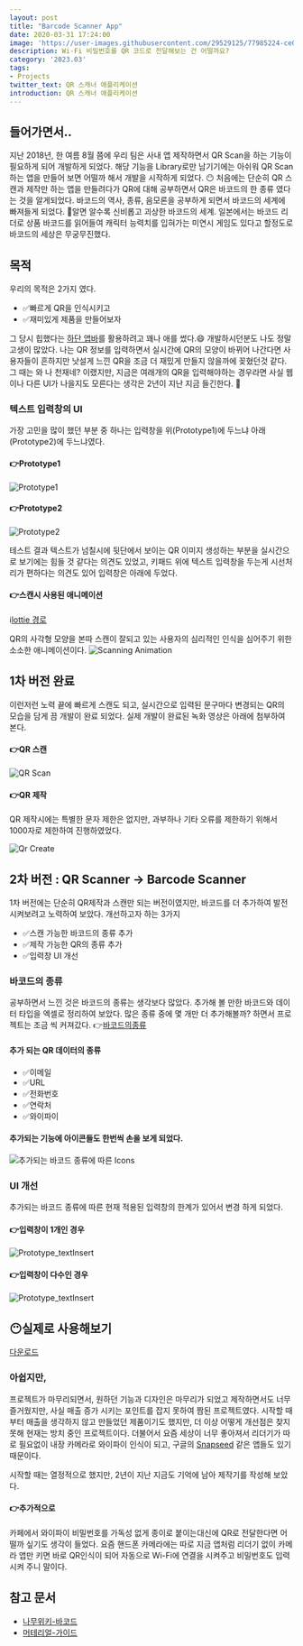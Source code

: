 ```yaml
---
layout: post
title: "Barcode Scanner App"
date: 2020-03-31 17:24:00
image: 'https://user-images.githubusercontent.com/29529125/77985224-ce0fb280-734e-11ea-9807-9eaa2bd8bb2e.png'
description: Wi-Fi 비밀번호를 QR 코드로 전달해보는 건 어떨까요?
category: '2023.03'
tags:
- Projects
twitter_text: QR 스캐너 애플리케이션
introduction: QR 스캐너 애플리케이션
---
```


## 들어가면서..
지난 2018년, 한 여름 8월 쯤에 우리 팀은 사내 앱 제작하면서 QR Scan을 하는 기능이 필요하게 되어 개발하게 되었다. 해당 기능을 Library로만 남기기에는 아쉬워 QR Scan 하는 앱을 만들어 보면 어떨까 해서 개발을 시작하게 되었다. 😶
처음에는 단순히 QR 스캔과 제작만 하는 앱을 만들려다가 QR에 대해 공부하면서 QR은 바코드의 한 종류 였다는 것을 알게되었다. 바코드의 역사, 종류, 음모론을 공부하게 되면서 바코드의 세계에 빠져들게 되었다. 🤖알면 알수록 신비롭고 괴상한 바코드의 세계. 일본에서는 바코드 리더로 상품 바코드를 읽어들여 캐릭터 능력치를 입혀가는 미연시 게임도 있다고 할정도로 바코드의 세상은 무궁무진했다. 

## 목적
우리의 목적은 2가지 였다.
- ✅빠르게 QR을 인식시키고 
- ✅재미있게 제품을 만들어보자

그 당시 힙했다는 [하단 앱바](https://material.io/components/app-bars-bottom/#anatomy)를 활용하려고 꽤나 애를 썼다.😄 개발하시던분도 나도 정말 고생이 많았다. 나는 QR 정보를 입력하면서 실시간에 QR의 모양이 바뀌어 나간다면 사용자들이 흔하지만 낫설게 느낀 QR을 조금 더 재밌게 만들지 않을까에 꽂혔던것 같다.
그 때는 와 나 천재네? 이랬지만, 지금은 여래개의 QR을 입력해야하는 경우라면 사실 웹이나 다른 UI가 나을지도 모른다는 생각은 2년이 지난 지금 들긴한다. 🤡

### 텍스트 입력창의 UI
가장 고민을 많이 했던 부분 중 하나는 입력창을 위(Prototype1)에 두느냐 아래(Prototype2)에 두느냐였다. 


#### 👉Prototype1 
![Prototype1](https://user-images.githubusercontent.com/29529125/77986816-00231380-7353-11ea-83c8-47a591ec18d2.gif)

#### 👉Prototype2
![Prototype2](https://user-images.githubusercontent.com/29529125/77986163-63ac4180-7351-11ea-93fc-ca484fe5d82c.gif)

테스트 결과 텍스트가 넘칠시에 뒷단에서 보이는 QR 이미지 생성하는 부분을 실시간으로 보기에는 힘들 것 같다는 의견도 있었고, 키패드 위에 텍스트 입력창을 두는게 시선처리가 편하다는 의견도 있어 입력창은 아래에 두었다.

#### 👉스캔시 사용된 애니메이션 
ℹ️[lottie 경로](https://lottiefiles.com/18169-simple-scan-animation)

QR의 사각형 모양을 본따 스캔이 잘되고 있는 사용자의 심리적인 인식을 심어주기 위한 소소한 애니메이션이다.
![Scanning Animation](https://user-images.githubusercontent.com/29529125/77987124-ec2be180-7353-11ea-97c4-a6fbae1284a5.gif)


## 1차 버전 완료
이런저런 노력 끝에 빠르게 스캔도 되고, 실시간으로 입력된 문구마다 변경되는 QR의 모습을 담게 끔 개발이 완료 되었다. 
실제 개발이 완료된 녹화 영상은 아래에 첨부하여 본다.

#### 👉QR 스캔
![QR Scan](https://user-images.githubusercontent.com/29529125/77983272-86d2f300-7349-11ea-8fa3-9ac7868f25ab.gif)

#### 👉QR 제작
QR 제작시에는 특별한 문자 제한은 없지만, 과부하나 기타 오류를 제한하기 위해서 1000자로 제한하여 진행하였었다.

![Qr Create](https://user-images.githubusercontent.com/29529125/77982474-63a74400-7347-11ea-957b-bcd08cb808a2.gif)


## 2차 버전 : QR Scanner -> Barcode Scanner 
1차 버전에는 단순히 QR제작과 스캔만 되는 버전이였지만, 바코드를 더 추가하여 발전시켜보려고 노력하여 보았다. 
개선하고자 하는 3가지

- ✅스캔 가능한 바코드의 종류 추가
- ✅제작 가능한 QR의 종류 추가
- ✅입력창 UI 개선

### 바코드의 종류 
공부하면서 느낀 것은 바코드의 종류는 생각보다 많았다. 추가해 볼 만한 바코드와 데이터 타입을 엑셀로 정리하여 보았다. 많은 종류 중에 몇 개만 더 추가해볼까? 하면서 프로젝트는 조금 씩 커져갔다.
👉[바코드의종류](https://docs.google.com/spreadsheets/d/12QsEy9Q259WckKjOmFr9uuO6wFndcBunB7rJhQDl1ak/edit?usp=sharing)

#### 추가 되는 QR 데이터의 종류
- ✅이메일
- ✅URL
- ✅전화번호
- ✅연락처
- ✅와이파이

#### 추가되는 기능에 아이콘들도 한번씩 손을 보게 되었다.

![추가되는 바코드 종류에 따른 Icons](https://user-images.githubusercontent.com/29529125/77995525-e986b780-7366-11ea-8872-8ec16e1dc849.png)

### UI 개선 
추가되는 바코드 종류에 따른 현재 적용된 입력창의 한계가 있어서 변경 하게 되었다.

#### 👉입력창이 1개인 경우
![Prototype_textInsert](https://user-images.githubusercontent.com/29529125/77997793-f60d0f00-736a-11ea-90ac-45fbd2466a8e.gif)
#### 👉입력창이 다수인 경우
![Prototype_textInsert](https://user-images.githubusercontent.com/29529125/77997819-058c5800-736b-11ea-9290-9ff1ed7c604a.gif)

## 😶실제로 사용해보기
[다운로드](https://play.google.com/store/apps/details?id=io.jmobile.jmscanner)

### 아쉽지만,
프로젝트가 마무리되면서, 원하던 기능과 디자인은 마무리가 되었고 제작하면서도 너무 즐거웠지만, 사실 매출 증가 시키는 포인트를 잡지 못하여 짬된 프로젝트였다.
시작할 때부터 매출을 생각하지 않고 만들었던 제품이기도 했지만, 더 이상 어떻게 개선점은 찾지 못해 현재는 방치 중인 프로젝트이다. 더불어서 요즘 세상이 너무 좋아져서 리더기가 따로 필요없이 내장 카메라로 와이파이 인식이 되고, 구글의 [Snapseed](https://play.google.com/store/apps/details?id=com.niksoftware.snapseed) 같은 앱들도 있기 때문이다.

시작할 때는 열정적으로 했지만, 2년이 지난 지금도 기억에 남아 제작기를 작성해 보았다.

#### 👉추가적으로 

카페에서 와이파이 비밀번호를 가독성 없게 종이로 붙이는대신에 QR로 전달한다면 어떨까 싶기도 생각이 들었다.
요즘 핸드폰 카메라에는 따로 지금 앱처럼 리더기 없이 카메라 앱만 키면 바로 QR인식이 되어 자동으로 Wi-Fi에 연결을 시켜주고 비밀번호도 입력시켜 주니 말이다.

## 참고 문서 
- [나무위키-바코드](https://namu.wiki/w/%EB%B0%94%EC%BD%94%EB%93%9C)
- [머테리얼-가이드](https://material.io/components/app-bars-bottom/)
